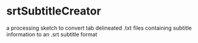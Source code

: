 srtSubtitleCreator
==================

a processing sketch to convert tab delineated .txt files containing subtitle information to an .srt subtitle format